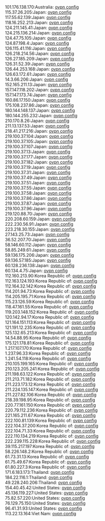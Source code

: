 101.176.138.170:Australia: [ovpn config](vpn/101_176_138_170.ovpn)  
115.37.26.205:Japan: [ovpn config](vpn/115_37_26_205.ovpn)  
117.55.62.139:Japan: [ovpn config](vpn/117_55_62_139.ovpn)  
118.16.252.213:Japan: [ovpn config](vpn/118_16_252_213.ovpn)  
124.211.145.41:Japan: [ovpn config](vpn/124_211_145_41.ovpn)  
124.215.136.214:Japan: [ovpn config](vpn/124_215_136_214.ovpn)  
124.47.75.105:Japan: [ovpn config](vpn/124_47_75_105.ovpn)  
124.87.198.4:Japan: [ovpn config](vpn/124_87_198_4.ovpn)  
126.115.41.116:Japan: [ovpn config](vpn/126_115_41_116.ovpn)  
126.218.214.56:Japan: [ovpn config](vpn/126_218_214_56.ovpn)  
126.27.185.209:Japan: [ovpn config](vpn/126_27_185_209.ovpn)  
126.31.52.39:Japan: [ovpn config](vpn/126_31_52_39.ovpn)  
126.44.253.168:Japan: [ovpn config](vpn/126_44_253_168.ovpn)  
126.63.172.61:Japan: [ovpn config](vpn/126_63_172_61.ovpn)  
14.3.66.206:Japan: [ovpn config](vpn/14_3_66_206.ovpn)  
152.165.211.13:Japan: [ovpn config](vpn/152_165_211_13.ovpn)  
157.147.118.202:Japan: [ovpn config](vpn/157_147_118_202.ovpn)  
157.147.173.74:Japan: [ovpn config](vpn/157_147_173_74.ovpn)  
160.86.17.150:Japan: [ovpn config](vpn/160_86_17_150.ovpn)  
175.108.237.86:Japan: [ovpn config](vpn/175_108_237_86.ovpn)  
180.144.148.137:Japan: [ovpn config](vpn/180_144_148_137.ovpn)  
180.144.255.232:Japan: [ovpn config](vpn/180_144_255_232.ovpn)  
210.170.8.26:Japan: [ovpn config](vpn/210_170_8_26.ovpn)  
211.13.137.53:Japan: [ovpn config](vpn/211_13_137_53.ovpn)  
218.41.217.216:Japan: [ovpn config](vpn/218_41_217_216.ovpn)  
219.100.37.104:Japan: [ovpn config](vpn/219_100_37_104.ovpn)  
219.100.37.105:Japan: [ovpn config](vpn/219_100_37_105.ovpn)  
219.100.37.107:Japan: [ovpn config](vpn/219_100_37_107.ovpn)  
219.100.37.13:Japan: [ovpn config](vpn/219_100_37_13.ovpn)  
219.100.37.177:Japan: [ovpn config](vpn/219_100_37_177.ovpn)  
219.100.37.182:Japan: [ovpn config](vpn/219_100_37_182.ovpn)  
219.100.37.19:Japan: [ovpn config](vpn/219_100_37_19.ovpn)  
219.100.37.31:Japan: [ovpn config](vpn/219_100_37_31.ovpn)  
219.100.37.49:Japan: [ovpn config](vpn/219_100_37_49.ovpn)  
219.100.37.51:Japan: [ovpn config](vpn/219_100_37_51.ovpn)  
219.100.37.55:Japan: [ovpn config](vpn/219_100_37_55.ovpn)  
219.100.37.58:Japan: [ovpn config](vpn/219_100_37_58.ovpn)  
219.100.37.86:Japan: [ovpn config](vpn/219_100_37_86.ovpn)  
219.100.37.87:Japan: [ovpn config](vpn/219_100_37_87.ovpn)  
219.100.37.96:Japan: [ovpn config](vpn/219_100_37_96.ovpn)  
219.120.88.70:Japan: [ovpn config](vpn/219_120_88_70.ovpn)  
220.208.60.159:Japan: [ovpn config](vpn/220_208_60_159.ovpn)  
222.230.56.91:Japan: [ovpn config](vpn/222_230_56_91.ovpn)  
223.218.30.155:Japan: [ovpn config](vpn/223_218_30_155.ovpn)  
27.143.25.73:Japan: [ovpn config](vpn/27_143_25_73.ovpn)  
36.52.207.70:Japan: [ovpn config](vpn/36_52_207_70.ovpn)  
58.146.60.112:Japan: [ovpn config](vpn/58_146_60_112.ovpn)  
58.85.249.61:Japan: [ovpn config](vpn/58_85_249_61.ovpn)  
59.136.175.206:Japan: [ovpn config](vpn/59_136_175_206.ovpn)  
59.136.57.185:Japan: [ovpn config](vpn/59_136_57_185.ovpn)  
60.128.236.138:Japan: [ovpn config](vpn/60_128_236_138.ovpn)  
60.134.4.75:Japan: [ovpn config](vpn/60_134_4_75.ovpn)  
112.160.213.90:Korea Republic of: [ovpn config](vpn/112_160_213_90.ovpn)  
112.163.124.193:Korea Republic of: [ovpn config](vpn/112_163_124_193.ovpn)  
112.164.32.142:Korea Republic of: [ovpn config](vpn/112_164_32_142.ovpn)  
114.201.94.73:Korea Republic of: [ovpn config](vpn/114_201_94_73.ovpn)  
114.205.195.71:Korea Republic of: [ovpn config](vpn/114_205_195_71.ovpn)  
115.23.126.59:Korea Republic of: [ovpn config](vpn/115_23_126_59.ovpn)  
118.47.161.55:Korea Republic of: [ovpn config](vpn/118_47_161_55.ovpn)  
119.203.148.152:Korea Republic of: [ovpn config](vpn/119_203_148_152.ovpn)  
120.142.94.17:Korea Republic of: [ovpn config](vpn/120_142_94_17.ovpn)  
121.164.151.113:Korea Republic of: [ovpn config](vpn/121_164_151_113.ovpn)  
121.191.12.235:Korea Republic of: [ovpn config](vpn/121_191_12_235.ovpn)  
125.132.65.213:Korea Republic of: [ovpn config](vpn/125_132_65_213.ovpn)  
14.54.88.95:Korea Republic of: [ovpn config](vpn/14_54_88_95.ovpn)  
175.121.178.81:Korea Republic of: [ovpn config](vpn/175_121_178_81.ovpn)  
1.217.107.170:Korea Republic of: [ovpn config](vpn/1_217_107_170.ovpn)  
1.237.96.33:Korea Republic of: [ovpn config](vpn/1_237_96_33.ovpn)  
1.241.54.118:Korea Republic of: [ovpn config](vpn/1_241_54_118.ovpn)  
210.105.199.165:Korea Republic of: [ovpn config](vpn/210_105_199_165.ovpn)  
210.123.205.241:Korea Republic of: [ovpn config](vpn/210_123_205_241.ovpn)  
211.198.63.122:Korea Republic of: [ovpn config](vpn/211_198_63_122.ovpn)  
211.213.71.182:Korea Republic of: [ovpn config](vpn/211_213_71_182.ovpn)  
211.223.173.12:Korea Republic of: [ovpn config](vpn/211_223_173_12.ovpn)  
211.224.135.147:Korea Republic of: [ovpn config](vpn/211_224_135_147.ovpn)  
211.227.82.106:Korea Republic of: [ovpn config](vpn/211_227_82_106.ovpn)  
218.39.198.95:Korea Republic of: [ovpn config](vpn/218_39_198_95.ovpn)  
220.77.161.150:Korea Republic of: [ovpn config](vpn/220_77_161_150.ovpn)  
220.79.112.236:Korea Republic of: [ovpn config](vpn/220_79_112_236.ovpn)  
221.165.211.67:Korea Republic of: [ovpn config](vpn/221_165_211_67.ovpn)  
222.100.81.139:Korea Republic of: [ovpn config](vpn/222_100_81_139.ovpn)  
222.104.37.200:Korea Republic of: [ovpn config](vpn/222_104_37_200.ovpn)  
222.104.71.33:Korea Republic of: [ovpn config](vpn/222_104_71_33.ovpn)  
222.110.134.219:Korea Republic of: [ovpn config](vpn/222_110_134_219.ovpn)  
222.239.115.228:Korea Republic of: [ovpn config](vpn/222_239_115_228.ovpn)  
39.115.217.197:Korea Republic of: [ovpn config](vpn/39_115_217_197.ovpn)  
58.226.148.2:Korea Republic of: [ovpn config](vpn/58_226_148_2.ovpn)  
61.73.31.13:Korea Republic of: [ovpn config](vpn/61_73_31_13.ovpn)  
61.75.49.67:Korea Republic of: [ovpn config](vpn/61_75_49_67.ovpn)  
61.80.227.3:Korea Republic of: [ovpn config](vpn/61_80_227_3.ovpn)  
171.6.183.173:Thailand: [ovpn config](vpn/171_6_183_173.ovpn)  
184.22.116.1:Thailand: [ovpn config](vpn/184_22_116_1.ovpn)  
49.228.240.206:Thailand: [ovpn config](vpn/49_228_240_206.ovpn)  
154.40.45.42:United States: [ovpn config](vpn/154_40_45_42.ovpn)  
45.136.119.227:United States: [ovpn config](vpn/45_136_119_227.ovpn)  
75.82.57.220:United States: [ovpn config](vpn/75_82_57_220.ovpn)  
76.129.75.150:United States: [ovpn config](vpn/76_129_75_150.ovpn)  
96.41.31.93:United States: [ovpn config](vpn/96_41_31_93.ovpn)  
113.22.13.164:Viet Nam: [ovpn config](vpn/113_22_13_164.ovpn)  
